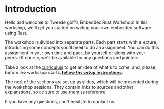 <div class="read">

# Introduction
Hello and welcome to Tweede golf's Embedded Rust Workshop! In this workshop, we'll get you started on writing your own embedded software using Rust.

The workshop is divided into separate parts. Each part starts with a lecture, introducing some concepts you'll need to do an assignment. You can do this assignment in your own time and pace, by yourself or along with your peers. Of course, we'll be available for any questions and pointers.

Take a look at the [curriculum](./curriculum.md) to get an idea of what's to come, and, please, before the workshop starts, [**follow the setup instructions**](./setup.md).

The next of the sections are set up as slides, which will be presented during the workshop sessions. They contain links to sources and other explanations, so be sure to use them as reference.

If you have any questions, don't hesitate to contact us.

</div>